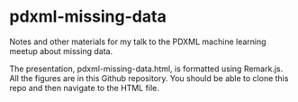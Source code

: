 # pdxml-missing-data
Notes and other materials for my talk to the PDXML machine learning meetup about missing data.

The presentation, pdxml-missing-data.html, is formatted using Remark.js.
All the figures are in this Github repository.
You should be able to clone this repo and then navigate to the HTML file.
